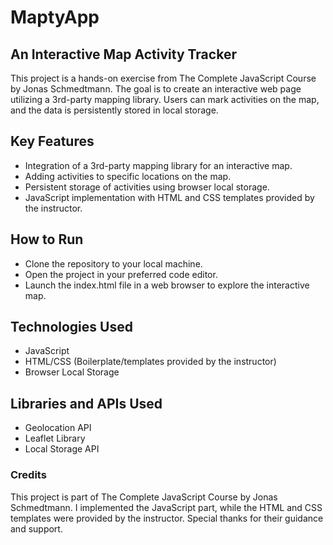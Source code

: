 # MaptyApp

## An Interactive Map Activity Tracker

This project is a hands-on exercise from The Complete JavaScript Course by Jonas Schmedtmann.
The goal is to create an interactive web page utilizing a 3rd-party mapping library. Users can mark activities on the map, and the data is persistently stored in local storage.

## Key Features

- Integration of a 3rd-party mapping library for an interactive map.
- Adding activities to specific locations on the map.
- Persistent storage of activities using browser local storage.
- JavaScript implementation with HTML and CSS templates provided by the instructor.

## How to Run

- Clone the repository to your local machine.
- Open the project in your preferred code editor.
- Launch the index.html file in a web browser to explore the interactive map.

## Technologies Used

- JavaScript
- HTML/CSS (Boilerplate/templates provided by the instructor)
- Browser Local Storage

## Libraries and APIs Used

- Geolocation API
- Leaflet Library
- Local Storage API

### Credits

This project is part of The Complete JavaScript Course by Jonas Schmedtmann. I implemented the JavaScript part, while the HTML and CSS templates were provided by the instructor. Special thanks for their guidance and support.
